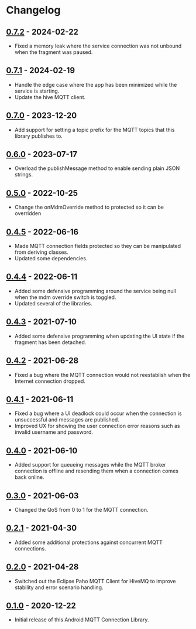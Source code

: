 # Changelog

## [0.7.2](https://github.com/christianrowlands/android-mqtt-connection-lib/releases/tag/v0.7.2) - 2024-02-22
* Fixed a memory leak where the service connection was not unbound when the fragment was paused.

## [0.7.1](https://github.com/christianrowlands/android-mqtt-connection-lib/releases/tag/v0.7.1) - 2024-02-19
* Handle the edge case where the app has been minimized while the service is starting.
* Update the hive MQTT client.

## [0.7.0](https://github.com/christianrowlands/android-mqtt-connection-lib/releases/tag/v0.7.0) - 2023-12-20
* Add support for setting a topic prefix for the MQTT topics that this library publishes to.

## [0.6.0](https://github.com/christianrowlands/android-mqtt-connection-lib/releases/tag/v0.6.0) - 2023-07-17
* Overload the publishMessage method to enable sending plain JSON strings.

## [0.5.0](https://github.com/christianrowlands/android-mqtt-connection-lib/releases/tag/v0.5.0) - 2022-10-25
* Change the onMdmOverride method to protected so it can be overridden

## [0.4.5](https://github.com/christianrowlands/android-mqtt-connection-lib/releases/tag/v0.4.5) - 2022-06-16
* Made MQTT connection fields protected so they can be manipulated from deriving classes.
* Updated some dependencies.

## [0.4.4](https://github.com/christianrowlands/android-mqtt-connection-lib/releases/tag/v0.4.4) - 2022-06-11
* Added some defensive programming around the service being null when the mdm override switch is toggled.
* Updated several of the libraries.

## [0.4.3](https://github.com/christianrowlands/android-mqtt-connection-lib/releases/tag/v0.4.3) - 2021-07-10
* Added some defensive programming when updating the UI state if the fragment has been detached.

## [0.4.2](https://github.com/christianrowlands/android-mqtt-connection-lib/releases/tag/v0.4.2) - 2021-06-28
* Fixed a bug where the MQTT connection would not reestablish when the Internet connection dropped.

## [0.4.1](https://github.com/christianrowlands/android-mqtt-connection-lib/releases/tag/v0.4.1) - 2021-06-11
* Fixed a bug where a UI deadlock could occur when the connection is unsuccessful and messages are published.
* Improved UX for showing the user connection error reasons such as invalid username and password.

## [0.4.0](https://github.com/christianrowlands/android-mqtt-connection-lib/releases/tag/v0.4.0) - 2021-06-10
* Added support for queueing messages while the MQTT broker connection is offline and resending them when a connection comes back online.

## [0.3.0](https://github.com/christianrowlands/android-mqtt-connection-lib/releases/tag/v0.3.0) - 2021-06-03
* Changed the QoS from 0 to 1 for the MQTT connection.

## [0.2.1](https://github.com/christianrowlands/android-mqtt-connection-lib/releases/tag/v0.2.1) - 2021-04-30
* Added some additional protections against concurrent MQTT connections.

## [0.2.0](https://github.com/christianrowlands/android-mqtt-connection-lib/releases/tag/v0.2.0) - 2021-04-28
* Switched out the Eclipse Paho MQTT Client for HiveMQ to improve stability and error scenario handling.

## [0.1.0](https://github.com/christianrowlands/android-mqtt-connection-lib/releases/tag/v0.1.0) - 2020-12-22
* Initial release of this Android MQTT Connection Library.

